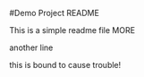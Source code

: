 #Demo Project README

This is a simple readme file
 MORE
 
 another line
 
this is bound to cause trouble!
 